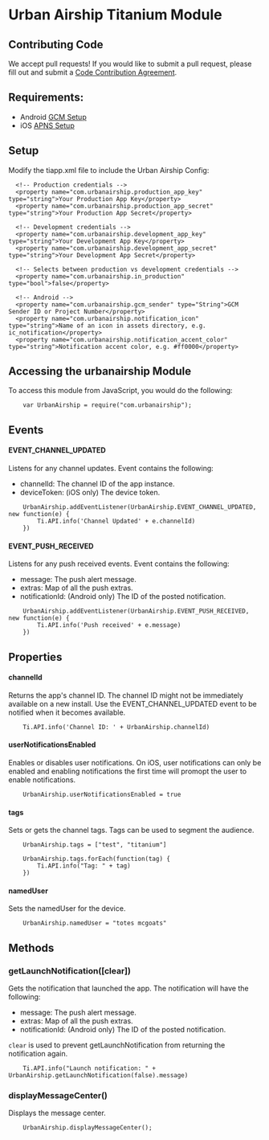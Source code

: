 # Urban Airship Titanium Module


## Contributing Code

We accept pull requests! If you would like to submit a pull request, please fill out and submit a
[Code Contribution Agreement](http://docs.urbanairship.com/contribution-agreement.html).

## Requirements:
 - Android [GCM Setup](http://docs.urbanairship.com/reference/push-providers/gcm.html#android-gcm-setup)
 - iOS [APNS Setup](http://docs.urbanairship.com/reference/push-providers/apns.html)

## Setup

Modify the tiapp.xml file to include the Urban Airship Config:

```
  <!-- Production credentials -->
  <property name="com.urbanairship.production_app_key" type="string">Your Production App Key</property>
  <property name="com.urbanairship.production_app_secret" type="string">Your Production App Secret</property>

  <!-- Development credentials -->
  <property name="com.urbanairship.development_app_key" type="string">Your Development App Key</property>
  <property name="com.urbanairship.development_app_secret" type="string">Your Development App Secret</property>

  <!-- Selects between production vs development credentials -->
  <property name="com.urbanairship.in_production" type="bool">false</property>

  <!-- Android -->
  <property name="com.urbanairship.gcm_sender" type="String">GCM Sender ID or Project Number</property>
  <property name="com.urbanairship.notification_icon" type="string">Name of an icon in assets directory, e.g. ic_notification</property>
  <property name="com.urbanairship.notification_accent_color" type="string">Notification accent color, e.g. #ff0000</property>
```

## Accessing the urbanairship Module

To access this module from JavaScript, you would do the following:

```
    var UrbanAirship = require("com.urbanairship");
```

## Events

#### EVENT_CHANNEL_UPDATED

Listens for any channel updates. Event contains the following:
 - channelId: The channel ID of the app instance.
 - deviceToken: (iOS only) The device token.

```
    UrbanAirship.addEventListener(UrbanAirship.EVENT_CHANNEL_UPDATED, new function(e) {
        Ti.API.info('Channel Updated' + e.channelId)
    })
```

#### EVENT_PUSH_RECEIVED

Listens for any push received events. Event contains the following:
 - message: The push alert message.
 - extras: Map of all the push extras.
 - notificationId: (Android only) The ID of the posted notification.

```
    UrbanAirship.addEventListener(UrbanAirship.EVENT_PUSH_RECEIVED, new function(e) {
        Ti.API.info('Push received' + e.message)
    })
```

## Properties

#### channelId

Returns the app's channel ID. The channel ID might not be immediately available on a new install. Use
the EVENT_CHANNEL_UPDATED event to be notified when it becomes available.

```
    Ti.API.info('Channel ID: ' + UrbanAirship.channelId)
```

#### userNotificationsEnabled

Enables or disables user notifications. On iOS, user notifications can only be enabled and enabling
notifications the first time will promopt the user to enable notifications.

```
    UrbanAirship.userNotificationsEnabled = true
```


#### tags

Sets or gets the channel tags. Tags can be used to segment the audience.

```
    UrbanAirship.tags = ["test", "titanium"]

    UrbanAirship.tags.forEach(function(tag) {
        Ti.API.info("Tag: " + tag)
    })
```

#### namedUser

Sets the namedUser for the device.

```
    UrbanAirship.namedUser = "totes mcgoats"
```

## Methods

### getLaunchNotification([clear])

Gets the notification that launched the app. The notification will have the following:
 - message: The push alert message.
 - extras: Map of all the push extras.
 - notificationId: (Android only) The ID of the posted notification.

`clear` is used to prevent getLaunchNotification from returning the notification again.


```
    Ti.API.info("Launch notification: " + UrbanAirship.getLaunchNotification(false).message)
```


### displayMessageCenter()

Displays the message center.

```
    UrbanAirship.displayMessageCenter();
```

